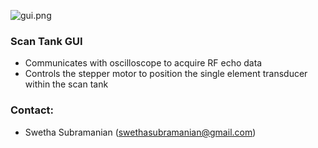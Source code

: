 ![gui.png](https://bitbucket.org/repo/ndAedr/images/657029138-gui.png)

### Scan Tank GUI ###

* Communicates with oscilloscope to acquire RF echo data
* Controls the stepper motor to position the single element transducer within the scan tank


### Contact: ###

* Swetha Subramanian (swethasubramanian@gmail.com)